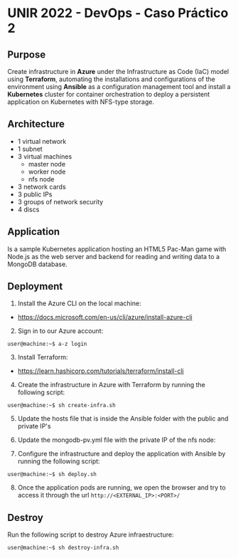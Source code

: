 # UNIR 2022 - DevOps - Caso Práctico 2

## Purpose

Create infrastructure in **Azure** under the Infrastructure as Code (IaC) model using **Terraform**, automating the installations and configurations of the environment using **Ansible** as a configuration management tool and install a **Kubernetes** cluster for container orchestration to deploy a persistent application on Kubernetes with NFS-type storage.

## Architecture

- 1 virtual network
- 1 subnet
- 3 virtual machines
  - master node
  - worker node
  - nfs node
- 3 network cards
- 3 public IPs
- 3 groups of network security
- 4 discs

## Application
Is a sample Kubernetes application hosting an HTML5 Pac-Man game with Node.js as the web server and backend for reading and writing data to a MongoDB database.

## Deployment

1. Install the Azure CLI on the local machine:

-  https://docs.microsoft.com/en-us/cli/azure/install-azure-cli

2. Sign in to our Azure account:

```console
user@machine:~$ a-z login
```
3. Install Terraform:

  - https://learn.hashicorp.com/tutorials/terraform/install-cli

4. Create the infrastructure in Azure with Terraform by running the following script:

```console
user@machine:~$ sh create-infra.sh
```

5. Update the hosts file that is inside the Ansible folder with the public and private IP's

6. Update the mongodb-pv.yml file with the private IP of the nfs node:

7. Configure the infrastructure and deploy the application with Ansible by running the following script:

```console
user@machine:~$ sh deploy.sh
```

8. Once the application pods are running, we open the browser and try to access it through the url `http://<EXTERNAL_IP>:<PORT>/`

## Destroy

Run the following script to destroy Azure infraestructure:

```console
user@machine:~$ sh destroy-infra.sh
```
